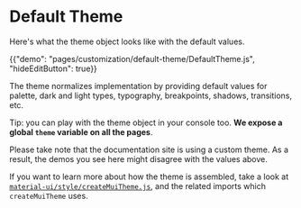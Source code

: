 # Default Theme

<p class="description">Here's what the theme object looks like with the default values.</p>

{{"demo": "pages/customization/default-theme/DefaultTheme.js", "hideEditButton": true}}

The theme normalizes implementation by providing default values for palette, dark and light types, typography, breakpoints, shadows, transitions, etc.

Tip: you can play with the theme object in your console too.
**We expose a global `theme` variable on all the pages**.

Please take note that the documentation site is using a custom theme. As a result, the demos
you see here might disagree with the values above.

If you want to learn more about how the theme is assembled, take a look at [`material-ui/style/createMuiTheme.js`](https://github.com/mui-org/material-ui/blob/master/packages/material-ui/src/styles/createMuiTheme.js),
and the related imports which `createMuiTheme` uses.
